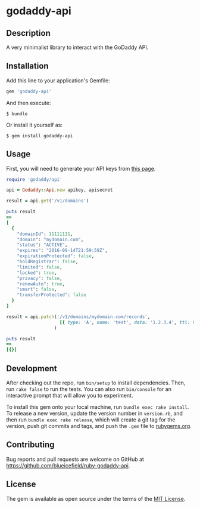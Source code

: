 # godaddy-api

## Description

A very minimalist library to interact with the GoDaddy API.

## Installation

Add this line to your application's Gemfile:

```ruby
gem 'godaddy-api'
```

And then execute:

    $ bundle

Or install it yourself as:

    $ gem install godaddy-api

## Usage

First, you will need to generate your API keys from [this page](https://sso.godaddy.com/login?realm=idp&app=developer&path=%2Fkeys%2F).

```ruby
require 'godaddy/api'

api = Godaddy::Api.new apikey, apisecret

result = api.get('/v1/domains')

puts result
=>
[
  {
    "domainId": 11111111,
    "domain": "mydomain.com",
    "status": "ACTIVE",
    "expires": "2016-09-14T21:59:59Z",
    "expirationProtected": false,
    "holdRegistrar": false,
    "limited": false,
    "locked": true,
    "privacy": false,
    "renewAuto": true,
    "smart": false,
    "transferProtected": false
  }
]

result = api.patch('/v1/domains/mydomain.com/records',
                    [{ type: 'A', name: 'test', data: '1.2.3.4', ttl: 60 }]
                  )

puts result
=>
[{}]
```

## Development

After checking out the repo, run `bin/setup` to install dependencies. Then, run `rake false` to run the tests. You can also run `bin/console` for an interactive prompt that will allow you to experiment.

To install this gem onto your local machine, run `bundle exec rake install`. To release a new version, update the version number in `version.rb`, and then run `bundle exec rake release`, which will create a git tag for the version, push git commits and tags, and push the `.gem` file to [rubygems.org](https://rubygems.org).

## Contributing

Bug reports and pull requests are welcome on GitHub at https://github.com/blueicefield/ruby-godaddy-api.


## License

The gem is available as open source under the terms of the [MIT License](http://opensource.org/licenses/MIT).


